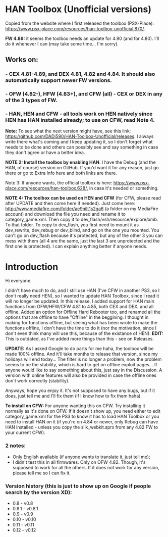 # HAN Toolbox (Unofficial versions)

Copied from the website where I first released the toolbox (PSX-Place): https://www.psx-place.com/resources/han-toolbox-unofficial.870/.

**FW 4.89:** it seems the toolbox needs an update for 4.90 (and for 4.80). I'll do it whenever I can (may take some time... I'm sorry).

## Works on:
### - CEX 4.81-4.89, and DEX 4.81, 4.82 and 4.84. It should also automatically support newer FW versions.
### - OFW (4.82-), HFW (4.83+), and CFW (all) - CEX or DEX in any of the 3 types of FW.
### - HAN, HEN and CFW - all tools work on HEN natively since HEN has HAN installed already; to use on CFW, read Note 4.

**Note:** To see what the next version might have, see this link: https://github.com/DADi590/HAN-Toolbox-Unofficial/releases. I always write there what's coming and I keep updating it, so I don't forget what needs to be done and others can possibly see and say something in case they don't agree or have a better idea.

**NOTE 2: Install the toolbox by enabling HAN**. I have the Debug (and the HAN, of course) version on GitHub. If you'd want it for any reason, just go there or go to Extra Info here and both links are there.

Note 3: If anyone wants, the official toolbox is here: https://www.psx-place.com/resources/han-toolbox.628/, in case it's needed or something.

**NOTE 4: The toolbox can be used on HEN and CFW** (for CFW, please read after UPDATE and then come here if needed). Just come here: http://www.mediafire.com/folder/ae9nilt1s2ga6 (a folder on my MediaFire account) and download the file you need and rename it to category_game.xml. Then copy it to dev_flash/vsh/resource/explore/xmb. To that folder. To copy to dev_flash, you first need to mount it as dev_rewrite, dev_rebug or dev_blind, and go on the one you mounted. You can't go on dev_flash because it's protected, but any of the other 3 you can mess with them (all 4 are the same, just the last 3 are unprotected and the first one is protected). I can explain anything better if anyone needs.

# Introduction

Hi everyone.

I didn't have much to do, and I still use HAN (I've CFW in another PS3, so I don't really need HEN), so I wanted to update HAN Toolbox, since I read it will no longer be updated. In this release, I added support for HAN main functions from OFW/HFW/CFW 4.81 to 4.85, both CEX and DEX, and all offline. Added an option for Offline Hard Rebooter too, and renamed all the options that are offline to have "Offline" in the beggining. I thought in making for functions offline, but seeing what has been wrote to make the functions offline, I don't have the time to do it (nor the motivation, since I don't even think many will use this, because of the existance of HEN).
**EDIT:** This is outdated, as I've added more things than this - see on Releases.

**UPDATE:** As I asked Google to do parts for me haha, the toolbox will be made 100% offline. And it'll take months to release that version, since my holidays will end today... The filter is no longer a problem, now the problem seems to be the stability, which is hard to get on offline exploit pages... If anyone would like to say something about this, just say in the Discussion. A version with online features will also be provided in case the offline ones don't work correctly (stability).

Anyways, hope you enjoy it. It's not supposed to have any bugs, but if it does, just tell me and I'll fix them (if I know how to fix them haha).

**To install on CFW:** For anyone wanting this on CFW. Try installing it normally as it's done on OFW. If it doesn't show up, you need either to edit category_game.xml for the PS3 to know it has to load HAN Toolbox or you need to install HAN on it (if you're on 4.84 or newer, only Rebug can have HAN installed - unless you copy the silk_webkit.sprx from any 4.82 FW to your current CFW).

### 2 notes:
- Only English available (if anyone wants to translate it, just tell me);
- I didn't test this in all firmwares. Only on OFW 4.82. Though, it's supposed to work for all the others. If it does not work for any version, please tell me so I can fix it.

### Version history (this is just to show up on Google if people search by the version XD):
- 0.8 - v0.8
- 0.8.1 - v0.8.1
- 0.9 - v0.9
- 0.10 - v0.10
- 0.11 - v0.11
- 0.12 - v0.12

